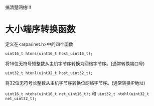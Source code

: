 搞清楚网络!!!

# 大小端序转换函数

定义在<arpa/inet.h>中的四个函数 

`uint16_t htons(uint16_t host_uint16_t);`

将16位无符号短整数从主机字节序转换为网络字节序。(通常转换端口号)

`uint32_t htonl(uint32_t host_uint32_t);`

将32位无符号长整数从主机字节序转换位网络字节序。(通常转换IP地址)

`uint16_t ntohs(uint16_t net_uint16_t);` 和 `uint32_t ntohl(uint32_t net_uint32_t);` 